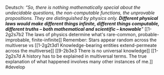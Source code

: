 Deutsch: *“So, there is nothing mathematically special about the undecidable questions, the non-computable functions, the unprovable propositions. They are distinguished by physics only. **Different physical laws would make different things infinite, different things computable, different truths – both mathematical and scientific – knowable**"*
	[[1-2g2s7b2 The laws of physics determine what's rare-common, probable-improbable, finite-infinite]]
		Remember: Stars appear random across the multiverse vs [[1-2g2t3d1 Knowledge-bearing entities extend-permeate across the multiverse]]
	[[9-2b3e3 There is no universal knowledge]]
		[[1-2g2s7d A history has to be explained in multiversal terms. The true explanation of what happened involves many other instances of me.]] #develop 